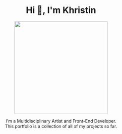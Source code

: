 <h1 align="center">
  <br>
Hi 👋, I'm Khristin
  <br>
</h1>
</div>
<div align="center">
<a href="#"><img src="https://assets.codepen.io/6566924/AdobeStock_524286688.png" width="300"></a>
</div>
<p align="center">I'm a Multidisciplinary Artist and Front-End Developer. <br>
This portfolio is a collection of all of my projects so far.</p>
